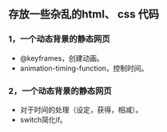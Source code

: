 
存放一些杂乱的html、 css 代码
---
### 1，一个动态背景的静态网页
* @keyframes，创建动画。
* animation-timing-function，控制时间。

### 2，一个动态背景的静态网页
* 对于时间的处理（设定，获得，相减）。
* switch简化if。
